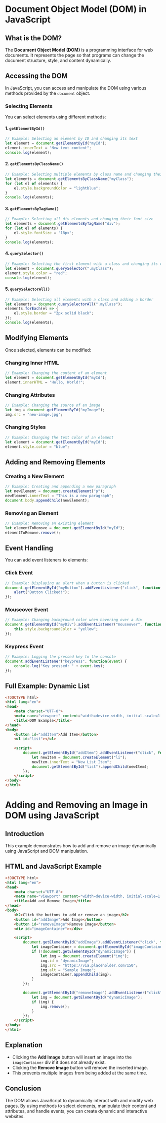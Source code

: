 # Document Object Model (DOM) in JavaScript

## What is the DOM?
The **Document Object Model (DOM)** is a programming interface for web documents. It represents the page so that programs can change the document structure, style, and content dynamically.

## Accessing the DOM
In JavaScript, you can access and manipulate the DOM using various methods provided by the `document` object.

### Selecting Elements
You can select elements using different methods:

#### 1. `getElementById()`
```js
// Example: Selecting an element by ID and changing its text
let element = document.getElementById("myId");
element.innerText = "New text content";
console.log(element);
```

#### 2. `getElementsByClassName()`
```js
// Example: Selecting multiple elements by class name and changing their background color
let elements = document.getElementsByClassName("myClass");
for (let el of elements) {
    el.style.backgroundColor = "lightblue";
}
console.log(elements);
```

#### 3. `getElementsByTagName()`
```js
// Example: Selecting all div elements and changing their font size
let elements = document.getElementsByTagName("div");
for (let el of elements) {
    el.style.fontSize = "18px";
}
console.log(elements);
```

#### 4. `querySelector()`
```js
// Example: Selecting the first element with a class and changing its color
let element = document.querySelector(".myClass");
element.style.color = "red";
console.log(element);
```

#### 5. `querySelectorAll()`
```js
// Example: Selecting all elements with a class and adding a border
let elements = document.querySelectorAll(".myClass");
elements.forEach(el => {
    el.style.border = "2px solid black";
});
console.log(elements);
```

## Modifying Elements
Once selected, elements can be modified:

### Changing Inner HTML
```js
// Example: Changing the content of an element
let element = document.getElementById("myId");
element.innerHTML = "Hello, World!";
```

### Changing Attributes
```js
// Example: Changing the source of an image
let img = document.getElementById("myImage");
img.src = "new-image.jpg";
```

### Changing Styles
```js
// Example: Changing the text color of an element
let element = document.getElementById("myId");
element.style.color = "blue";
```

## Adding and Removing Elements

### Creating a New Element
```js
// Example: Creating and appending a new paragraph
let newElement = document.createElement("p");
newElement.innerText = "This is a new paragraph";
document.body.appendChild(newElement);
```

### Removing an Element
```js
// Example: Removing an existing element
let elementToRemove = document.getElementById("myId");
elementToRemove.remove();
```

## Event Handling
You can add event listeners to elements:

### Click Event
```js
// Example: Displaying an alert when a button is clicked
document.getElementById("myButton").addEventListener("click", function() {
    alert("Button Clicked!");
});
```

### Mouseover Event
```js
// Example: Changing background color when hovering over a div
document.getElementById("myDiv").addEventListener("mouseover", function() {
    this.style.backgroundColor = "yellow";
});
```

### Keypress Event
```js
// Example: Logging the pressed key to the console
document.addEventListener("keypress", function(event) {
    console.log("Key pressed: " + event.key);
});
```

## Full Example: Dynamic List
```html
<!DOCTYPE html>
<html lang="en">
<head>
    <meta charset="UTF-8">
    <meta name="viewport" content="width=device-width, initial-scale=1.0">
    <title>DOM Example</title>
</head>
<body>
    <button id="addItem">Add Item</button>
    <ul id="list"></ul>
    
    <script>
        document.getElementById("addItem").addEventListener("click", function() {
            let newItem = document.createElement("li");
            newItem.innerText = "New List Item";
            document.getElementById("list").appendChild(newItem);
        });
    </script>
</body>
</html>
```


# Adding and Removing an Image in DOM using JavaScript

## Introduction
This example demonstrates how to add and remove an image dynamically using JavaScript and DOM manipulation.

## HTML and JavaScript Example
```html
<!DOCTYPE html>
<html lang="en">
<head>
    <meta charset="UTF-8">
    <meta name="viewport" content="width=device-width, initial-scale=1.0">
    <title>Add and Remove Image</title>
</head>
<body>
    <h2>Click the buttons to add or remove an image</h2>
    <button id="addImage">Add Image</button>
    <button id="removeImage">Remove Image</button>
    <div id="imageContainer"></div>

    <script>
        document.getElementById("addImage").addEventListener("click", function() {
            let imageContainer = document.getElementById("imageContainer");
            if (!document.getElementById("dynamicImage")) {
                let img = document.createElement("img");
                img.id = "dynamicImage";
                img.src = "https://via.placeholder.com/150";
                img.alt = "Sample Image";
                imageContainer.appendChild(img);
            }
        });

        document.getElementById("removeImage").addEventListener("click", function() {
            let img = document.getElementById("dynamicImage");
            if (img) {
                img.remove();
            }
        });
    </script>
</body>
</html>
```

## Explanation
- Clicking the **Add Image** button will insert an image into the `imageContainer` div if it does not already exist.
- Clicking the **Remove Image** button will remove the inserted image.
- This prevents multiple images from being added at the same time.

 

## Conclusion
The DOM allows JavaScript to dynamically interact with and modify web pages. By using methods to select elements, manipulate their content and attributes, and handle events, you can create dynamic and interactive websites.

